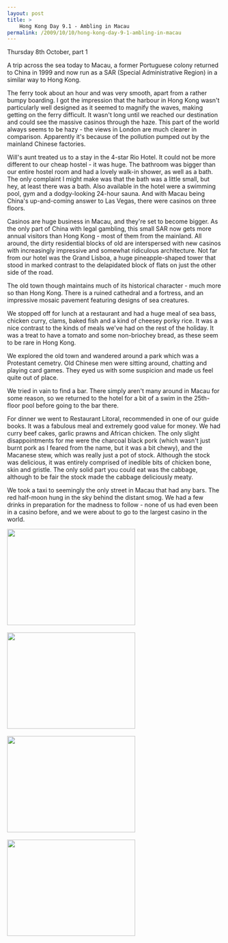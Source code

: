 ```yaml
---
layout: post
title: >
    Hong Kong Day 9.1 - Ambling in Macau
permalink: /2009/10/10/hong-kong-day-9-1-ambling-in-macau
---
```

Thursday 8th October, part 1

A trip across the sea today to Macau, a former Portuguese colony returned to China in 1999 and now run as a SAR (Special Administrative Region) in a similar way to Hong Kong.

The ferry took about an hour and was very smooth, apart from a rather bumpy boarding. I got the impression that the harbour in Hong Kong wasn't particularly well designed as it seemed to magnify the waves, making getting on the ferry difficult. It wasn't long until we reached our destination and could see the massive casinos through the haze. This part of the world always seems to be hazy - the views in London are much clearer in comparison. Apparently it's because of the pollution pumped out by the mainland Chinese factories.

Will's aunt treated us to a stay in the 4-star Rio Hotel. It could not be more different to our cheap hostel - it was huge. The bathroom was bigger than our entire hostel room and had a lovely walk-in shower, as well as a bath. The only complaint I might make was that the bath was a little small, but hey, at least there was a bath. Also available in the hotel were a swimming pool, gym and a dodgy-looking 24-hour sauna. And with Macau being China's up-and-coming answer to Las Vegas, there were casinos on three floors.

Casinos are huge business in Macau, and they're set to become bigger. As the only part of China with legal gambling, this small SAR now gets more annual visitors than Hong Kong - most of them from the mainland. All around, the dirty residential blocks of old are interspersed with new casinos with increasingly impressive and somewhat ridiculous architecture. Not far from our hotel was the Grand Lisboa, a huge pineapple-shaped tower that stood in marked contrast to the delapidated block of flats on just the other side of the road.

The old town though maintains much of its historical character - much more so than Hong Kong. There is a ruined cathedral and a fortress, and an impressive mosaic pavement featuring designs of sea creatures.

We stopped off for lunch at a restaurant and had a huge meal of sea bass, chicken curry, clams, baked fish and a kind of cheesey porky rice. It was a nice contrast to the kinds of meals we've had on the rest of the holiday. It was a treat to have a tomato and some non-briochey bread, as these seem to be rare in Hong Kong.

We explored the old town and wandered around a park which was a Protestant cemetry. Old Chinese men were sitting around, chatting and playing card games. They eyed us with some suspicion and made us feel quite out of place.

We tried in vain to find a bar. There simply aren't many around in Macau for some reason, so we returned to the hotel for a bit of a swim in the 25th-floor pool before going to the bar there.

For dinner we went to Restaurant Litoral, recommended in one of our guide books. It was a fabulous meal and extremely good value for money. We had curry beef cakes, garlic prawns and African chicken. The only slight disappointments for me were the charcoal black pork (which wasn't just burnt pork as I feared from the name, but it was a bit chewy), and the Macanese stew, which was really just a pot of stock. Although the stock was delicious, it was entirely comprised of inedible bits of chicken bone, skin and gristle. The only solid part you could eat was the cabbage, although to be fair the stock made the cabbage deliciously meaty.

We took a taxi to seemingly the only street in Macau that had any bars. The red half-moon hung in the sky behind the distant smog. We had a few drinks in preparation for the madness to follow - none of us had even been in a casino before, and we were about to go to the largest casino in the world.
<p><a href="http://alexwarrenblog.files.wordpress.com/2009/10/l_1600_1200_48524c9e-d974-4e13-a98a-4e3ee00252a6.jpeg"><img src="http://alexwarrenblog.files.wordpress.com/2009/10/l_1600_1200_48524c9e-d974-4e13-a98a-4e3ee00252a6.jpeg" alt="" width="300" height="225" class="alignnone size-full wp-image-364" /></a><br /><br /><a href="http://alexwarrenblog.files.wordpress.com/2009/10/l_1600_1200_457a24dd-b3d9-4f1b-8a62-46b5ee9edba0.jpeg"><img src="http://alexwarrenblog.files.wordpress.com/2009/10/l_1600_1200_457a24dd-b3d9-4f1b-8a62-46b5ee9edba0.jpeg" alt="" width="300" height="225" class="alignnone size-full wp-image-364" /></a><br /><br /><a href="http://alexwarrenblog.files.wordpress.com/2009/10/l_1600_1200_e2c6f62c-2f0e-4237-aa79-df1d677b826e.jpeg"><img src="http://alexwarrenblog.files.wordpress.com/2009/10/l_1600_1200_e2c6f62c-2f0e-4237-aa79-df1d677b826e.jpeg" alt="" width="300" height="225" class="alignnone size-full wp-image-364" /></a><br /><br /><a href="http://alexwarrenblog.files.wordpress.com/2009/10/l_1600_1200_749f9924-5853-4eed-9b30-d70599f4a171.jpeg"><img src="http://alexwarrenblog.files.wordpress.com/2009/10/l_1600_1200_749f9924-5853-4eed-9b30-d70599f4a171.jpeg" alt="" width="300" height="225" class="alignnone size-full wp-image-364" /></a></p>